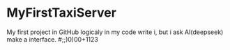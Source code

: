 # MyFirstTaxiServer
My first project in GitHub logicaly in my code write i, but i ask AI(deepseek) make a interface.
#;;)0)00+1123
